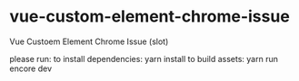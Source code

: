 # vue-custom-element-chrome-issue
Vue Custoem Element Chrome Issue (slot)


please run:
to install dependencies: yarn install
to build assets: yarn run encore dev
